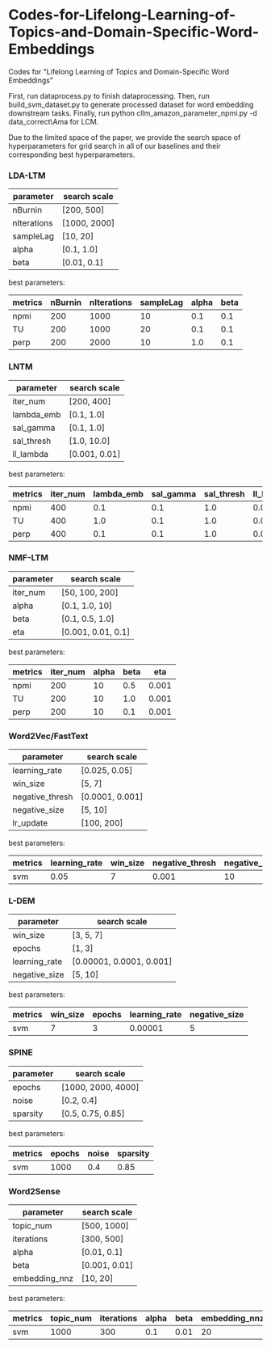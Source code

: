 # Codes-for-Lifelong-Learning-of-Topics-and-Domain-Specific-Word-Embeddings
Codes for "Lifelong Learning of Topics and Domain-Specific Word Embeddings"

First, run dataprocess.py to finish dataprocessing. Then, run build_svm_dataset.py to generate processed dataset for word embedding downstream tasks. Finally, run python cllm_amazon_parameter_npmi.py -d data_correct\Ama for LCM.
	
Due to the limited space of the paper, we provide the search space of hyperparameters for grid search in all of our baselines and their corresponding best hyperparameters.

### LDA-LTM

| parameter   | search scale |
| ----------- | ------------ |
| nBurnin     | [200, 500]   |
| nIterations | [1000, 2000] |
| sampleLag   | [10, 20]     |
| alpha       | [0.1, 1.0]   |
| beta        | [0.01, 0.1]  |

best parameters:

| metrics | nBurnin | nIterations | sampleLag | alpha | beta |
| ------- | ------- | ----------- | --------- | ----- | ---- |
| npmi    | 200     | 1000        | 10        | 0.1   | 0.1  |
| TU      | 200     | 1000        | 20        | 0.1   | 0.1  |
| perp    | 200     | 2000        | 10        | 1.0   | 0.1  |



### LNTM

| parameter  | search scale  |
| ---------- | ------------- |
| iter_num   | [200, 400]    |
| lambda_emb | [0.1, 1.0]    |
| sal_gamma  | [0.1, 1.0]    |
| sal_thresh | [1.0, 10.0]   |
| ll_lambda  | [0.001, 0.01] |

best parameters:

| metrics | iter_num | lambda_emb | sal_gamma | sal_thresh | ll_lambda |
| ------- | -------- | ---------- | --------- | ---------- | --------- |
| npmi    | 400      | 0.1        | 0.1       | 1.0        | 0.001     |
| TU      | 400      | 1.0        | 0.1       | 1.0        | 0.01      |
| perp    | 400      | 0.1        | 0.1       | 1.0        | 0.001     |



### NMF-LTM

| parameter  |    search scale   |
| ---------- | ----------------- |
| iter_num   | [50, 100, 200]    |
| alpha      | [0.1, 1.0, 10]    |
| beta       | [0.1, 0.5, 1.0]   |
| eta        | [0.001, 0.01, 0.1]|

best parameters:

| metrics | iter_num | alpha | beta | eta  |
| ------- | -------- | ----- | -----| -----|
| npmi    | 200      | 10    | 0.5  | 0.001|
| TU      | 200      | 10    | 1.0  | 0.001|
| perp    | 200      | 10    | 0.1  | 0.001|



### Word2Vec/FastText

| parameter       | search scale    |
| --------------- | --------------- |
| learning_rate   | [0.025, 0.05]   |
| win_size        | [5, 7]          |
| negative_thresh | [0.0001, 0.001] |
| negative_size   | [5, 10]         |
| lr_update       | [100, 200]      |

best parameters:

| metrics | learning_rate | win_size | negative_thresh | negative_size | lr_update |
| ------- | ------------- | -------- | --------------- | ------------- | --------- |
| svm     | 0.05          | 7        | 0.001           | 10            | 100       |



### L-DEM

| parameter     | search scale             |
| ------------- | ------------------------ |
| win_size      | [3, 5, 7]                |
| epochs        | [1, 3]                   |
| learning_rate | [0.00001, 0.0001, 0.001] |
| negative_size | [5, 10]                  |

best parameters:

| metrics | win_size | epochs | learning_rate | negative_size |
| ------- | -------- | ------ | ------------- | ------------- |
| svm     | 7        | 3      | 0.00001       | 5             |



### SPINE

| parameter | search scale       |
| --------- | ------------------ |
| epochs    | [1000, 2000, 4000] |
| noise     | [0.2, 0.4]         |
| sparsity  | [0.5, 0.75, 0.85]  |

best parameters:

| metrics | epochs | noise | sparsity |
| ------- | ------ | ----- | -------- |
| svm     | 1000   | 0.4   | 0.85     |



### Word2Sense

| parameter     | search scale  |
| ------------- | ------------- |
| topic_num     | [500, 1000]   |
| iterations    | [300, 500]    |
| alpha         | [0.01, 0.1]   |
| beta          | [0.001, 0.01] |
| embedding_nnz | [10, 20]      |

best parameters:

| metrics | topic_num | iterations | alpha | beta | embedding_nnz |
| ------- | --------- | ---------- | ----- | ---- | ------------- |
| svm     | 1000      | 300        | 0.1   | 0.01 | 20            |
